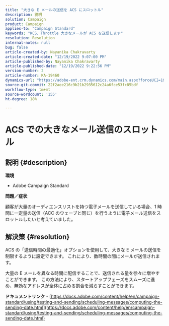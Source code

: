 ```yaml
---
title: "大きな E メールの送信を ACS にスロットル"
description: 説明
solution: Campaign
product: Campaign
applies-to: "Campaign Standard"
keywords: "KCS、Throttle 大きなメールが ACS を送信します"
resolution: Resolution
internal-notes: null
bug: false
article-created-by: Nayanika Chakravarty
article-created-date: "12/19/2022 9:07:00 PM"
article-published-by: Nayanika Chakravarty
article-published-date: "12/19/2022 9:22:56 PM"
version-number: 2
article-number: KA-19460
dynamics-url: "https://adobe-ent.crm.dynamics.com/main.aspx?forceUCI=1&pagetype=entityrecord&etn=knowledgearticle&id=e754ef0c-e17f-ed11-81ac-6045bd006a22"
source-git-commit: 22f2aee216c9b21b2935612c24a6fce53fc85bdf
workflow-type: tm+mt
source-wordcount: '155'
ht-degree: 18%

---
```


# ACS での大きなメール送信のスロットル

## 説明 {#description}


<b>環境</b>

- Adobe Campaign Standard

<b>問題／症状</b>

顧客が大量のオーディエンスリストを持つ電子メールを送信している場合、1 時間に一定量の送信（ACC のウェーブと同じ）を行うように電子メール送信をスロットルしたいと考えていました。


## 解決策 {#resolution}


ACS の「送信時間の最適化」オプションを使用して、大きな E メールの送信を制限するように設定できます。 これにより、数時間の間にメールが送信されます。

大量の E メールを異なる時間に配信することで、送信される量を徐々に増やすことができます。 この方法により、スタートアップフェーズをスムーズに進め、無効なアドレスが全体に占める割合を減らすことができます。

<b>ドキュメントリンク</b> - [https://docs.adobe.com/content/help/en/campaign-standard/using/testing-and-sending/scheduling-messages/computing-the-sending-date.html](https://docs.adobe.com/content/help/en/campaign-standard/using/testing-and-sending/scheduling-messages/computing-the-sending-date.html)
